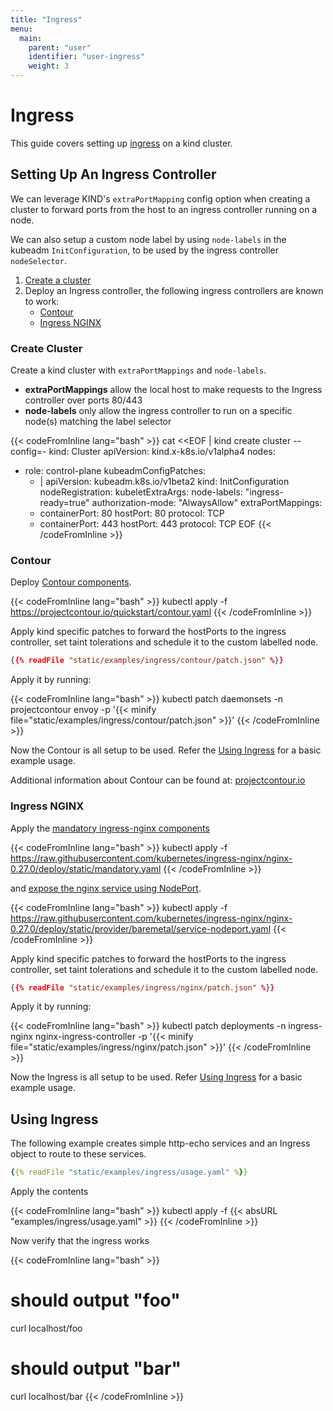 ```yaml
---
title: "Ingress"
menu:
  main:
    parent: "user"
    identifier: "user-ingress"
    weight: 3
---
```


# Ingress

This guide covers setting up [ingress](https://kubernetes.io/docs/concepts/services-networking/ingress/) 
on a kind cluster.

## Setting Up An Ingress Controller

We can leverage KIND's `extraPortMapping` config option when 
creating a cluster to forward ports from the host 
to an ingress controller running on a node. 

We can also setup a custom node label by using `node-labels` 
in the kubeadm `InitConfiguration`, to be used
by the ingress controller `nodeSelector`.


1. [Create a cluster](#create-cluster)
2. Deploy an Ingress controller, the following ingress controllers are known to work:
    - [Contour](#contour)
    - [Ingress NGINX](#ingress-nginx)

### Create Cluster

Create a kind cluster with `extraPortMappings` and `node-labels`.

- **extraPortMappings** allow the local host to make requests to the Ingress controller over ports 80/443
- **node-labels** only allow the ingress controller to run on a specific node(s) matching the label selector

{{< codeFromInline lang="bash" >}}
cat <<EOF | kind create cluster --config=-
kind: Cluster
apiVersion: kind.x-k8s.io/v1alpha4
nodes:
- role: control-plane
  kubeadmConfigPatches:
  - |
    apiVersion: kubeadm.k8s.io/v1beta2
    kind: InitConfiguration
    nodeRegistration:
      kubeletExtraArgs:
        node-labels: "ingress-ready=true"
        authorization-mode: "AlwaysAllow"
  extraPortMappings:
  - containerPort: 80
    hostPort: 80
    protocol: TCP
  - containerPort: 443
    hostPort: 443
    protocol: TCP
EOF
{{< /codeFromInline >}}

### Contour

Deploy [Contour components](https://projectcontour.io/quickstart/contour.yaml).

{{< codeFromInline lang="bash" >}}
kubectl apply -f https://projectcontour.io/quickstart/contour.yaml
{{< /codeFromInline >}}

Apply kind specific patches to forward the hostPorts to the 
ingress controller, set taint tolerations and 
schedule it to the custom labelled node.

```json
{{% readFile "static/examples/ingress/contour/patch.json" %}}
```

Apply it by running:

{{< codeFromInline lang="bash" >}}
kubectl patch daemonsets -n projectcontour envoy -p '{{< minify file="static/examples/ingress/contour/patch.json" >}}' 
{{< /codeFromInline >}}

Now the Contour is all setup to be used. 
Refer the [Using Ingress](#using-ingress) for a basic example usage.

Additional information about Contour can be found at: [projectcontour.io](https://projectcontour.io)

### Ingress NGINX

Apply the [mandatory ingress-nginx components](https://kubernetes.github.io/ingress-nginx/deploy/#prerequisite-generic-deployment-command) 

{{< codeFromInline lang="bash" >}}
kubectl apply -f https://raw.githubusercontent.com/kubernetes/ingress-nginx/nginx-0.27.0/deploy/static/mandatory.yaml
{{< /codeFromInline >}}

and [expose the nginx service using NodePort](https://kubernetes.github.io/ingress-nginx/deploy/#bare-metal).  

{{< codeFromInline lang="bash" >}}
kubectl apply -f https://raw.githubusercontent.com/kubernetes/ingress-nginx/nginx-0.27.0/deploy/static/provider/baremetal/service-nodeport.yaml
{{< /codeFromInline >}}

Apply kind specific patches to forward the hostPorts to the 
ingress controller, set taint tolerations and 
schedule it to the custom labelled node.

```json
{{% readFile "static/examples/ingress/nginx/patch.json" %}}
```

Apply it by running:

{{< codeFromInline lang="bash" >}}
kubectl patch deployments -n ingress-nginx nginx-ingress-controller -p '{{< minify file="static/examples/ingress/nginx/patch.json" >}}' 
{{< /codeFromInline >}}

Now the Ingress is all setup to be used. 
Refer [Using Ingress](#using-ingress) for a basic example usage.

## Using Ingress

The following example creates simple http-echo services 
and an Ingress object to route to these services.

```yaml
{{% readFile "static/examples/ingress/usage.yaml" %}}
```

Apply the contents

{{< codeFromInline lang="bash" >}}
kubectl apply -f {{< absURL "examples/ingress/usage.yaml" >}}
{{< /codeFromInline >}}

Now verify that the ingress works

{{< codeFromInline lang="bash" >}}
# should output "foo"
curl localhost/foo
# should output "bar"
curl localhost/bar
{{< /codeFromInline >}}
